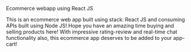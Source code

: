 Ecommerce webapp using React JS

This is an ecommerce web app built using stack: React JS and consuming APIs built using Node JS! Hope you have an amazing time buying and selling products here! With impressive rating-review and real-time chat functionality also, this ecommerce app deserves to be added to your app-cart!
